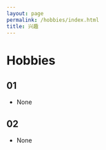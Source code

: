 ```yaml
---
layout: page
permalink: /hobbies/index.html
title: 兴趣
---
```


# Hobbies

## 01

- None


## 02

- None






